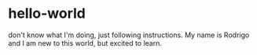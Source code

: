 # hello-world
don't know what I'm doing, just following instructions.
My name is Rodrigo and I am new to this world, but excited to learn.
